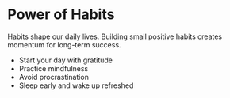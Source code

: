 # Power of Habits
Habits shape our daily lives. Building small positive habits creates momentum for long-term success.
- Start your day with gratitude
- Practice mindfulness
- Avoid procrastination
- Sleep early and wake up refreshed
